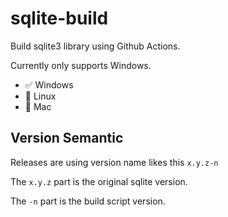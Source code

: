 # sqlite-build

Build sqlite3 library using Github Actions.

Currently only supports Windows.

- ✅ Windows
- 🔲 Linux
- 🔲 Mac

## Version Semantic
Releases are using version name likes this `x.y.z-n`

The `x.y.z` part is the original sqlite version.

The `-n` part is the build script version.